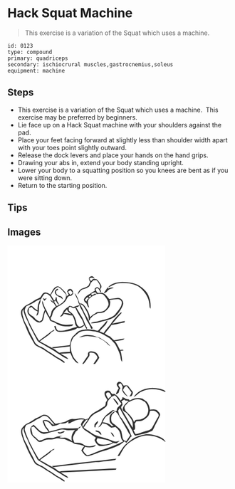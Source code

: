 # Hack Squat Machine
> This exercise is a variation of the Squat which uses a machine.

``` 
id: 0123 
type: compound 
primary: quadriceps 
secondary: ischiocrural muscles,gastrocnemius,soleus 
equipment: machine 
``` 

## Steps

 - This exercise is a variation of the Squat which uses a machine.  This exercise may be preferred by beginners.
 - Lie face up on a Hack Squat machine with your shoulders against the pad.
 - Place your feet facing forward at slightly less than shoulder width apart with your toes point slightly outward.
 - Release the dock levers and place your hands on the hand grips.
 - Drawing your abs in, extend your body standing upright.
 - Lower your body to a squatting position so you knees are bent as if you were sitting down.
 - Return to the starting position.

## Tips


## Images

<svg width="266pt" height="200pt" viewBox="0 0 266 200" xmlns="http://www.w3.org/2000/svg">
  <g fill="#FFF">
    <path d="M0 0h266v200H147.68c2.63-3.2 4.93-6.67 7.03-10.25-1.54-3.77-3.3-8.36-7.61-9.63-3.14-1.11-6.99-1.98-9.99-.04-1.86 1.34-1.22 3.9-1.53 5.87-3.27 4.6-6.48 9.25-9.47 14.05H0V0m137.34 55.11c-.55 2.59 1.05 4.77 2.25 6.89-1.57 1.83-2.06 4.24-3.25 6.27-2.71 2.3-6.17 3.35-9.5 4.39-4.71 1.22-7.95 5.9-8.56 10.56 2.96-2.94 4.42-7.8 8.85-8.9 3.65-1.16 7.58-2.04 10.47-4.73 1.58-1.24 1.45-3.48 2.44-5.09 1.31-2.04 3-3.81 4.76-5.48 1.73.06 3.47-.07 5.21-.05 2.28 2.15 3.71 5.02 5.39 7.64 1.46 2.08.62 4.64.47 6.96-1.56-1.07-3.15-2.1-4.77-3.08-1.39.81-2.86 1.5-4.07 2.55-.19 1.25-.15 2.51.12 3.77-3.87 1.79-7.08 4.65-10.78 6.72-3.11 1.73-5.95 4.2-7.49 7.46-.52 1.92.89 3.58 1.75 5.15 4.37 1.37 2.89 7.34 6.95 9.26-.73-4.31-3.29-8.73-1.34-13.09 2.75-4.98 8.48-7.08 13.35-9.4-.63-.48-1.26-.97-1.9-1.44l-5.19 3.03c-.52-.85-1.06-1.68-1.61-2.51 2.83-1.3 5.89-3.79 8.96-1.62l-.12 2.19c4.45-.38 10.3-1.96 13.39 2.37 3.68 4.47 7.88 9.85 7.04 15.99-1.96 5.22-6.14 10.65-12.13 11.14-3.41.7-7.67-.45-9.96 2.89-3.44 1.42-6.33 3.77-8.73 6.58-1.74-7.6-5.49-14.61-10.55-20.51-1.81-1.82-4.46-3.36-7.09-2.5-2.26-6.15-3.98-12.85-8.56-17.77 1.36 4.57 4.15 8.51 5.99 12.86-.34 2.66 1.07 4.74 2.46 6.82-3.43 1.61-7.15 2.41-10.61 3.93-2-.95-4.07-1.76-6.27-2.11-1.94 1.52-3.94 3-6.12 4.18-.97 1-1.98 1.96-3 2.91-2.33 3.62-3.55 8.05-7.09 10.77 3.09 1.07 5.02-2.18 6.38-4.38 4.86.94 9.59 2.78 14.58 2.81 2.16 3.95 3.93 8.15 4.4 12.66.1 2.59 1.61 4.67 3.24 6.54-10.07 1.8-19.55 7.42-29.99 6.53-4.59-.08-4.81-5.17-6.13-8.42-.58.21-1.72.63-2.29.84 1.35 3.35 2.35 7.94 6.39 8.97 7.07 1.2 14.22-.39 21.2-1.52 3.96-1.07 8.37-1.77 11.45-4.7 4.56 1.41 8.98-1.15 11.69-4.69 1.36 2.14 2.57 4.37 3.64 6.67.44-.51.89-1.02 1.33-1.53-3.93-5.68-5.24-12.64-8.78-18.53-3.44-5.69-6.62-11.53-10.11-17.19.89-.01 2.68-.03 3.57-.05.74-1.08 1.27-2.33 2.15-3.32 1.4 5.36 5.34 9.47 7.13 14.65 1.8 3.66 3.71 7.26 5.06 11.12 3.13 4.54 5.68 9.43 7.74 14.54.69-.19 2.07-.58 2.76-.77-1.93-4.87-6.36-8.48-7.02-13.89l1.64.33c.29-.99.59-1.98.89-2.96 1.82-1.63 3.23-3.67 5.12-5.22 2.47-1.45 5.2-2.42 7.54-4.09 2.95-.13 5.97 0 8.79-1.03 3.99-1.06 6.57-4.5 9.25-7.38 2.8-2.68 2.54-6.83 3.14-10.36-.31-.81-.93-2.44-1.24-3.26 4.58-1.01 9.29-1.32 13.97-1.53 3.77-.32 7.36 3.35 6.63 7.12-.97 7.45-6.84 12.66-10.96 18.5-7.68 7.5-18.9 8.75-28.79 11.53-4.08 1.54-8.87.61-12.49 3.25 6.59.83 13.04-.85 19.25-2.89 7.56-1.61 15.25-3.53 21.65-8.06 5.92-5 10.06-11.81 13.05-18.87 2.81-5.63-2.06-13.02-8.35-12.71-4.82.49-9.6 1.31-14.39 2.01-3.06-3.35-5.45-7.65-9.63-9.72-3.07-1.79-6.67-.49-9.97-.42-1.25-1.85-2.65-3.64-3.4-5.77-.06-2.06 1.94-2.33 3.53-2.62 2.54 1.96 3.42 5.23 5.2 7.79.63-2.16-.31-4.15-1.19-6.06 2.1-1.61 2.97-4.5 1.54-6.88-2.03-3.4-4.08-7-7.16-9.55-2.04-.59-4.29-1.01-6.4-.6-1.26 1.06-2.28 2.36-3.38 3.57-.94-1.39-1.87-2.78-2.78-4.18 2.6-2.72 6.05-1.55 9.05-.15-1.28-1.72-2.61-4.08-5.06-4.08-1.75.44-3.74 1.27-4.6 2.95m32.27 15.9c3.74-1.18 6.9-3.64 10.61-4.91 7.83-3.37 16.58-2.24 24.85-1.86 6.93 1.22 13.93 3.68 19.4 8.26 7.65 6.85 13.64 16.15 14.57 26.58.37 2.72-.15 5.81 2 7.95.54-6.45.2-13.11-2.34-19.14-1.94-7.58-7.84-13.2-13.91-17.71-8.99-6.87-20.85-8.18-31.81-8.3-8.29.79-18.01 1.94-23.37 9.13m-86.97-1.25c-5.65 2.2-7.48 8.53-10.3 13.32-3.07-1.51-6.19-4.11-9.84-3.23-3.61.61-4.69 4.71-6.54 7.3-3.03 2.91-7.5 3.47-10.74 6.07-4.04 2.98-8.44 5.42-12.93 7.62-3.59 1.74-6.02 5.06-8.5 8.05-2.08 4.52-.51 9.6 1.16 13.99 1.65 6.24 4.97 11.82 7.15 17.86 3.59 9.36 8.91 17.9 13.84 26.58 2.43 2.7 6.05 3.97 9.23 5.6 4.94 2.08 8.91 5.79 13.57 8.36 5.98 3.15 10.99 7.84 17.04 10.87 3.58 1.79 6.73 4.28 10.07 6.47 0-.76 1.05-1.85 0-2.33-3.36-2.89-7.25-5.03-11.19-7.02-5-3.32-9.81-6.94-15.06-9.87-4.28-2.32-7.7-6.03-12.3-7.77-3.95-1.61-8.02-3.65-10.68-7.08-2.55-5.3-5.06-10.65-8.04-15.74-2.49-4.24-3.54-9.15-6.07-13.38-2.29-3.97-4.6-8.01-5.53-12.55-1.6-4.79-3.28-10.42-.37-15.07.95 7.19 4 13.89 7.31 20.27 1.53 3.44 2.64 7.06 4.55 10.32 3.77 6.65 6.89 13.64 10.74 20.24 1.7 4.98 7.29 6.35 11.27 8.98 7.74 5.07 16.26 8.85 23.69 14.41 6.14 3.24 11.43 8.24 18.26 10.04-2.44-4.82-8.6-5.72-12.38-9.27 5.34-.06 10.67-.42 16-.77 1.34 2.96 2.71 5.91 3.91 8.93 2.82 3.12 5.17 7.44 9.67 8.25-2.75-3.93-6.67-6.99-8.86-11.3-1.88-4.85-3.97-9.73-4.14-15-1.06-6.23 1.5-12.32 4.6-17.58 3.14-2.92 6.41-5.74 9.75-8.44 7.12-3.47 15.41-2.87 23.03-1.81 10.47.48 19.5 6.44 28.08 11.85 3.32 2.93 6.23 6.32 9.23 9.57 3.15 6.07 6.47 12.17 8.44 18.76 1.22 3.72.42 8.33 3.52 11.23-.13-6.26-1.1-12.5-2.77-18.53 1.77-.11 3.53-.33 5.26-.78-1.64-1.78-3.85-.73-5.83-.42-3.14-4.95-4.99-10.73-9.06-15.06 4.72-.42 9.46-1.04 14.02-2.37 1.02-.29 1.59-1.28 2.34-1.94-5.88.52-11.61 2.09-17.45 2.9-2.64-1.84-4.77-4.3-7.15-6.46-3.11-1.16-5.85-3.07-8.67-4.8 3.86-4.9 7.91-9.65 11.5-14.76 7.45-.49 14.65-2.77 21.95-4.22.06-.8.13-1.6.2-2.4-6.97 1.47-13.93 2.96-20.86 4.57a325.29 325.29 0 0 1 16.12-18.67l-2.1-.08c-5.44 4.71-9.98 10.33-14.54 15.87-4.05 6.74-10.12 11.94-14.17 18.7-2.27-.94-4.53-1.87-6.79-2.79 4.06-6.31 11.78-10.27 13.29-18.11-3.48 1.96-5.19 5.75-8.08 8.38-2.68 2.4-4.9 5.23-7.2 7.99-1.07 1.44-3.04.16-4.43.09-4.65-1.46-9.54-1.66-14.37-2.1-4.89 1.09-10.15.97-14.63 3.47-3.26 1.97-5.42 5.23-8.35 7.6-5.1 3.7-4.64 10.68-6.86 16.03-9.92 1.14-19.83 2.27-29.74 3.52 1.17 1.16 2.66 2.05 4.35 1.59 8.57-.98 17.13-2.08 25.7-3.07.13 3.06.05 6.12.26 9.17-5.94.44-12.05-.03-17.83 1.57-2.02-1.22-3.85-2.7-5.67-4.18-5.33-3.93-11.7-6.08-17.24-9.68-3.16-2.09-6.67-3.55-10.01-5.32 6.71-5.52 14.84-9.46 20.41-16.26 2.03-.46 3.78-1.47 4.36-3.59-2.95 1.54-5.89 3.15-8.42 5.34-5.66 4.77-11.93 8.73-17.65 13.42-9.15-15.72-18.25-31.61-23.69-49.07-1.21-3.29.71-6.44 2.31-9.19 4.52-1.95 9.16-3.79 13.34-6.42 3.07-2.61 6.76-4.27 10.55-5.55-3.54 5.68-5.61 12.2-4.8 18.94-2.23-1.29-4.51-2.56-6.29-4.45-1.54-1.43-3.13-3.4-5.44-3.33-2.3 1.38-3.77 3.79-5.03 6.09-1.79 4.49.99 9.38 4.59 12.06 4.06 2.98 6.95 7.47 11.74 9.44 3.17 1.74 7.53.27 9.13-2.92 2.36-4.87 1.53-10.76 4.57-15.36 1.3 3.63 3.03 7.1 5.4 10.16 1.66 1.88.89 5.3 3.59 6.31 2.76 1.28 5.81 1.96 8.31 3.79 7.67 5.33 17.53 6.16 26.53 4.63 1.55-.03 2.07-1.77 3.06-2.67-4.68-.28-9.29 1.13-13.96.58-4.7-.3-9.13-2.05-13.5-3.67-2.82-1.5-5.5-3.36-8.75-3.78-2.02-.35-1.59-2.91-2.12-4.39 3.7-3.27 2.51-8.76 5.66-12.31 2.15-2.69 4.38-5.54 7.57-7.06 3.86-1.94 7.62-4.2 10.56-7.43 2.35-2.19 3.27-5.36 4.98-7.99 1.42-1.86 4.02-1.8 6.11-2.31 1.1-1.16 2.2-2.33 3.31-3.49-.42-2.69-.72-5.84-3.31-7.4-1.45-1.27-3.32-.28-4.91.04-.74 1.18-1.49 2.36-2.24 3.53.92 1.83 1.8 3.69 2.7 5.53-1.29.99-2.56 2.01-3.8 3.05 1.28-5.48-4.07-9-7.3-12.5-2.59-2.25-5.59-5.61-9.4-4.21m79.72 10.77c3.14.44 5.05-2.13 6.91-4.17 2.51-2.92 6.53-3.33 9.93-4.62-3.41-1.1-6.77.06-9.88 1.48-.01-.68-.04-2.04-.06-2.72-2.37 3.29-4.64 6.66-6.9 10.03m-41.83 74.75c5.48-.41 10.77-2.71 16.32-1.91 5.12.57 10.28.97 15.31 2.11 3.74 2.05 7.77 3.63 11.1 6.37 3.62 2.48 6.08 6.34 9.96 8.46-4.32-6.66-11.7-10.39-18.23-14.53-4.77-.92-9.03-3.63-13.93-3.98-2.36-.19-4.72-.53-7.1-.55-4.79-.12-9.16 2.15-13.43 4.03z"/>
    <path d="M73 83.91c3.69-4.77 5.96-11.28 12.06-13.54 5.5 2.85 9.12 8.06 13.35 12.39 1.33 5.34-1.71 10.69-5.72 14.03-2.77 2.56-6.25 4.11-9.62 5.7-1.64-2.53-3.28-5.07-4.77-7.69.53-.02 1.6-.05 2.14-.07.23-.47.7-1.42.93-1.89 1.09 3.01 2.64 5.9 5.27 7.84.07-3.27-3.2-5.35-3.31-8.56-.13-1.29-.25-2.58-.35-3.87-.35-.27-1.07-.81-1.43-1.08-.2 2-.78 3.92-1.65 5.73l1.06.33c-1.29-.04-2.57-.09-3.86-.15l1.16-.51c-1.7-2.92-3.45-5.81-5.26-8.66m6.85-4.95c-.38 2.55 1.95 4.24 3.3 6.06.3.01.88.04 1.17.06 1.21 1.84 3.43 2.17 5.26 3.1 1.38 1.02 2.56 2.28 3.91 3.34-.47-2.34-1.62-5.03-4.23-5.58-3.27-.97-7.75-2.72-7.39-6.9-.57-2.41 2.02-3.15 3.63-4.12-.16-.39-.48-1.15-.64-1.54-2.51.82-4.9 2.73-5.01 5.58zM101.89 78.63c1.5-1.04 2.87-2.63 4.86-2.53 1.24 1.36 2.21 2.93 3.26 4.44-1.37 1.13-2.73 2.27-4.08 3.41-1.28-1.83-2.61-3.62-4.04-5.32zM61.69 82.69c3.31-2.52 7.44.25 9.8 2.81 2.44 3.21 4.29 6.85 5.82 10.57-1.78-1.55-3.5-3.17-5.36-4.63.88 2.6 2.62 4.78 5.35 5.55 1.46 2.03 2.87 4.11 4.32 6.17-3.4 2.9-7.28 6.13-7.82 10.89-.22 2.44-1.09 4.7-2.6 6.63-1.23-1.81-2.49-3.62-3.23-5.69-1.66-4.56-4.49-8.56-6.32-13.04-1.03-2.79-1.74-5.69-3.04-8.38-.85 5.49 2.14 10.62 4.42 15.41-2.76 5.33-3.51 11.35-4.96 17.1a93.36 93.36 0 0 1-3.89 2.57c-3.25-1.5-6.65-3.07-8.7-6.16-2.19-3.32-6.56-4.12-8.75-7.41-2.3-2.65-.68-6.32-.16-9.34 1.43-.43 2.86-.91 4.28-1.4 2.67 3.36 6.1 6.01 10.09 7.62-.83 2.31-1.69 4.61-2.42 6.96.85-.55 2.1-.71 2.56-1.72 2.44-4.5 1.79-9.78 2.16-14.69.18-3.67 3.11-6.72 2.44-10.5 2.17-3 3.5-6.58 6.01-9.32m-2.19 6.2c.81 1.63 1.66 3.25 2.5 4.86 1.55-1.37 3.05-2.81 4.25-4.5-1.26.41-2.5.87-3.72 1.37-1-.6-2.01-1.18-3.03-1.73zM136.91 87.02c.67-.7 2-2.12 2.67-2.82.63.57 1.25 1.14 1.87 1.72-1.41.1-3.62 3.18-4.54 1.1zM130.47 92.07c1.29-1.54 2.63-3.04 3.95-4.56.92.65 1.86 1.28 2.82 1.89-2.22 1.18-3.65 3.12-4.2 5.56-.86-.96-1.72-1.92-2.57-2.89zM121.96 98.73c2.4 1.21 5.15 2.28 6.58 4.72 4.64 7.01 9.67 15.03 8.29 23.8-2.16-4.7-4.83-9.13-7.38-13.62-2-5.21-4.96-9.94-7.49-14.9zM103.33 105.03c.68-.36 2.05-1.09 2.73-1.46 2.43 1.65 5.15 3.81 8.07 1.69 2.54 5.57 5.32 11.07 8.73 16.17 2.94 3.78 4.98 8.15 6.09 12.8-2.64 1.2-5.11 3.24-8.12 3.28-2.34-1.52-4.22-3.98-4.64-6.79-.91-5.02-2.51-10.08-5.8-14.08-1.91-2.48-4.72-4-6.88-6.21-.63-1.7-.07-3.62-.18-5.4z"/>
    <path d="M94.76 114.55c1.83-2.28 3.84-4.41 5.79-6.59.12 4.33 4.57 6.03 7.27 8.59-4.14-1.75-8.58-2.68-13.06-2zM138.16 181.34c3.67-.38 8.09-.24 10.57 2.95 1.38 1.77 3.72 4.08 2.4 6.48-1.96 3.17-4.24 6.16-6.36 9.23h-16.55c3.32-3.73 5.99-7.97 8.92-11.99 1.62-1.88.96-4.44 1.02-6.67z"/>
  </g>
  <g fill="#333">
    <path d="M137.34 55.11c.86-1.68 2.85-2.51 4.6-2.95 2.45 0 3.78 2.36 5.06 4.08-3-1.4-6.45-2.57-9.05.15.91 1.4 1.84 2.79 2.78 4.18 1.1-1.21 2.12-2.51 3.38-3.57 2.11-.41 4.36.01 6.4.6 3.08 2.55 5.13 6.15 7.16 9.55 1.43 2.38.56 5.27-1.54 6.88.88 1.91 1.82 3.9 1.19 6.06-1.78-2.56-2.66-5.83-5.2-7.79-1.59.29-3.59.56-3.53 2.62.75 2.13 2.15 3.92 3.4 5.77 3.3-.07 6.9-1.37 9.97.42 4.18 2.07 6.57 6.37 9.63 9.72 4.79-.7 9.57-1.52 14.39-2.01 6.29-.31 11.16 7.08 8.35 12.71-2.99 7.06-7.13 13.87-13.05 18.87-6.4 4.53-14.09 6.45-21.65 8.06-6.21 2.04-12.66 3.72-19.25 2.89 3.62-2.64 8.41-1.71 12.49-3.25 9.89-2.78 21.11-4.03 28.79-11.53 4.12-5.84 9.99-11.05 10.96-18.5.73-3.77-2.86-7.44-6.63-7.12-4.68.21-9.39.52-13.97 1.53.31.82.93 2.45 1.24 3.26-.6 3.53-.34 7.68-3.14 10.36-2.68 2.88-5.26 6.32-9.25 7.38-2.82 1.03-5.84.9-8.79 1.03-2.34 1.67-5.07 2.64-7.54 4.09-1.89 1.55-3.3 3.59-5.12 5.22-.3.98-.6 1.97-.89 2.96l-1.64-.33c.66 5.41 5.09 9.02 7.02 13.89-.69.19-2.07.58-2.76.77-2.06-5.11-4.61-10-7.74-14.54-1.35-3.86-3.26-7.46-5.06-11.12-1.79-5.18-5.73-9.29-7.13-14.65-.88.99-1.41 2.24-2.15 3.32-.89.02-2.68.04-3.57.05 3.49 5.66 6.67 11.5 10.11 17.19 3.54 5.89 4.85 12.85 8.78 18.53-.44.51-.89 1.02-1.33 1.53-1.07-2.3-2.28-4.53-3.64-6.67-2.71 3.54-7.13 6.1-11.69 4.69-3.08 2.93-7.49 3.63-11.45 4.7-6.98 1.13-14.13 2.72-21.2 1.52-4.04-1.03-5.04-5.62-6.39-8.97.57-.21 1.71-.63 2.29-.84 1.32 3.25 1.54 8.34 6.13 8.42 10.44.89 19.92-4.73 29.99-6.53-1.63-1.87-3.14-3.95-3.24-6.54-.47-4.51-2.24-8.71-4.4-12.66-4.99-.03-9.72-1.87-14.58-2.81-1.36 2.2-3.29 5.45-6.38 4.38 3.54-2.72 4.76-7.15 7.09-10.77 1.02-.95 2.03-1.91 3-2.91 2.18-1.18 4.18-2.66 6.12-4.18 2.2.35 4.27 1.16 6.27 2.11 3.46-1.52 7.18-2.32 10.61-3.93-1.39-2.08-2.8-4.16-2.46-6.82-1.84-4.35-4.63-8.29-5.99-12.86 4.58 4.92 6.3 11.62 8.56 17.77 2.63-.86 5.28.68 7.09 2.5 5.06 5.9 8.81 12.91 10.55 20.51 2.4-2.81 5.29-5.16 8.73-6.58 2.29-3.34 6.55-2.19 9.96-2.89 5.99-.49 10.17-5.92 12.13-11.14.84-6.14-3.36-11.52-7.04-15.99-3.09-4.33-8.94-2.75-13.39-2.37l.12-2.19c-3.07-2.17-6.13.32-8.96 1.62.55.83 1.09 1.66 1.61 2.51l5.19-3.03c.64.47 1.27.96 1.9 1.44-4.87 2.32-10.6 4.42-13.35 9.4-1.95 4.36.61 8.78 1.34 13.09-4.06-1.92-2.58-7.89-6.95-9.26-.86-1.57-2.27-3.23-1.75-5.15 1.54-3.26 4.38-5.73 7.49-7.46 3.7-2.07 6.91-4.93 10.78-6.72-.27-1.26-.31-2.52-.12-3.77 1.21-1.05 2.68-1.74 4.07-2.55 1.62.98 3.21 2.01 4.77 3.08.15-2.32.99-4.88-.47-6.96-1.68-2.62-3.11-5.49-5.39-7.64-1.74-.02-3.48.11-5.21.05-1.76 1.67-3.45 3.44-4.76 5.48-.99 1.61-.86 3.85-2.44 5.09-2.89 2.69-6.82 3.57-10.47 4.73-4.43 1.1-5.89 5.96-8.85 8.9.61-4.66 3.85-9.34 8.56-10.56 3.33-1.04 6.79-2.09 9.5-4.39 1.19-2.03 1.68-4.44 3.25-6.27-1.2-2.12-2.8-4.3-2.25-6.89m-.43 31.91c.92 2.08 3.13-1 4.54-1.1-.62-.58-1.24-1.15-1.87-1.72-.67.7-2 2.12-2.67 2.82m-6.44 5.05c.85.97 1.71 1.93 2.57 2.89.55-2.44 1.98-4.38 4.2-5.56-.96-.61-1.9-1.24-2.82-1.89-1.32 1.52-2.66 3.02-3.95 4.56m-8.51 6.66c2.53 4.96 5.49 9.69 7.49 14.9 2.55 4.49 5.22 8.92 7.38 13.62 1.38-8.77-3.65-16.79-8.29-23.8-1.43-2.44-4.18-3.51-6.58-4.72m-18.63 6.3c.11 1.78-.45 3.7.18 5.4 2.16 2.21 4.97 3.73 6.88 6.21 3.29 4 4.89 9.06 5.8 14.08.42 2.81 2.3 5.27 4.64 6.79 3.01-.04 5.48-2.08 8.12-3.28-1.11-4.65-3.15-9.02-6.09-12.8-3.41-5.1-6.19-10.6-8.73-16.17-2.92 2.12-5.64-.04-8.07-1.69-.68.37-2.05 1.1-2.73 1.46m-8.57 9.52c4.48-.68 8.92.25 13.06 2-2.7-2.56-7.15-4.26-7.27-8.59-1.95 2.18-3.96 4.31-5.79 6.59zM169.61 71.01c5.36-7.19 15.08-8.34 23.37-9.13 10.96.12 22.82 1.43 31.81 8.3 6.07 4.51 11.97 10.13 13.91 17.71 2.54 6.03 2.88 12.69 2.34 19.14-2.15-2.14-1.63-5.23-2-7.95-.93-10.43-6.92-19.73-14.57-26.58-5.47-4.58-12.47-7.04-19.4-8.26-8.27-.38-17.02-1.51-24.85 1.86-3.71 1.27-6.87 3.73-10.61 4.91z"/>
    <path d="M82.64 69.76c3.81-1.4 6.81 1.96 9.4 4.21 3.23 3.5 8.58 7.02 7.3 12.5 1.24-1.04 2.51-2.06 3.8-3.05-.9-1.84-1.78-3.7-2.7-5.53.75-1.17 1.5-2.35 2.24-3.53 1.59-.32 3.46-1.31 4.91-.04 2.59 1.56 2.89 4.71 3.31 7.4-1.11 1.16-2.21 2.33-3.31 3.49-2.09.51-4.69.45-6.11 2.31-1.71 2.63-2.63 5.8-4.98 7.99-2.94 3.23-6.7 5.49-10.56 7.43-3.19 1.52-5.42 4.37-7.57 7.06-3.15 3.55-1.96 9.04-5.66 12.31.53 1.48.1 4.04 2.12 4.39 3.25.42 5.93 2.28 8.75 3.78 4.37 1.62 8.8 3.37 13.5 3.67 4.67.55 9.28-.86 13.96-.58-.99.9-1.51 2.64-3.06 2.67-9 1.53-18.86.7-26.53-4.63-2.5-1.83-5.55-2.51-8.31-3.79-2.7-1.01-1.93-4.43-3.59-6.31-2.37-3.06-4.1-6.53-5.4-10.16-3.04 4.6-2.21 10.49-4.57 15.36-1.6 3.19-5.96 4.66-9.13 2.92-4.79-1.97-7.68-6.46-11.74-9.44-3.6-2.68-6.38-7.57-4.59-12.06 1.26-2.3 2.73-4.71 5.03-6.09 2.31-.07 3.9 1.9 5.44 3.33 1.78 1.89 4.06 3.16 6.29 4.45-.81-6.74 1.26-13.26 4.8-18.94-3.79 1.28-7.48 2.94-10.55 5.55-4.18 2.63-8.82 4.47-13.34 6.42-1.6 2.75-3.52 5.9-2.31 9.19 5.44 17.46 14.54 33.35 23.69 49.07 5.72-4.69 11.99-8.65 17.65-13.42 2.53-2.19 5.47-3.8 8.42-5.34-.58 2.12-2.33 3.13-4.36 3.59-5.57 6.8-13.7 10.74-20.41 16.26 3.34 1.77 6.85 3.23 10.01 5.32 5.54 3.6 11.91 5.75 17.24 9.68 1.82 1.48 3.65 2.96 5.67 4.18 5.78-1.6 11.89-1.13 17.83-1.57-.21-3.05-.13-6.11-.26-9.17-8.57.99-17.13 2.09-25.7 3.07-1.69.46-3.18-.43-4.35-1.59 9.91-1.25 19.82-2.38 29.74-3.52 2.22-5.35 1.76-12.33 6.86-16.03 2.93-2.37 5.09-5.63 8.35-7.6 4.48-2.5 9.74-2.38 14.63-3.47 4.83.44 9.72.64 14.37 2.1 1.39.07 3.36 1.35 4.43-.09 2.3-2.76 4.52-5.59 7.2-7.99 2.89-2.63 4.6-6.42 8.08-8.38-1.51 7.84-9.23 11.8-13.29 18.11 2.26.92 4.52 1.85 6.79 2.79 4.05-6.76 10.12-11.96 14.17-18.7 4.56-5.54 9.1-11.16 14.54-15.87l2.1.08a325.29 325.29 0 0 0-16.12 18.67c6.93-1.61 13.89-3.1 20.86-4.57-.07.8-.14 1.6-.2 2.4-7.3 1.45-14.5 3.73-21.95 4.22-3.59 5.11-7.64 9.86-11.5 14.76 2.82 1.73 5.56 3.64 8.67 4.8 2.38 2.16 4.51 4.62 7.15 6.46 5.84-.81 11.57-2.38 17.45-2.9-.75.66-1.32 1.65-2.34 1.94-4.56 1.33-9.3 1.95-14.02 2.37 4.07 4.33 5.92 10.11 9.06 15.06 1.98-.31 4.19-1.36 5.83.42-1.73.45-3.49.67-5.26.78 1.67 6.03 2.64 12.27 2.77 18.53-3.1-2.9-2.3-7.51-3.52-11.23-1.97-6.59-5.29-12.69-8.44-18.76-3-3.25-5.91-6.64-9.23-9.57-8.58-5.41-17.61-11.37-28.08-11.85-7.62-1.06-15.91-1.66-23.03 1.81-3.34 2.7-6.61 5.52-9.75 8.44-3.1 5.26-5.66 11.35-4.6 17.58.17 5.27 2.26 10.15 4.14 15 2.19 4.31 6.11 7.37 8.86 11.3-4.5-.81-6.85-5.13-9.67-8.25-1.2-3.02-2.57-5.97-3.91-8.93-5.33.35-10.66.71-16 .77 3.78 3.55 9.94 4.45 12.38 9.27-6.83-1.8-12.12-6.8-18.26-10.04-7.43-5.56-15.95-9.34-23.69-14.41-3.98-2.63-9.57-4-11.27-8.98-3.85-6.6-6.97-13.59-10.74-20.24-1.91-3.26-3.02-6.88-4.55-10.32-3.31-6.38-6.36-13.08-7.31-20.27-2.91 4.65-1.23 10.28.37 15.07.93 4.54 3.24 8.58 5.53 12.55 2.53 4.23 3.58 9.14 6.07 13.38 2.98 5.09 5.49 10.44 8.04 15.74 2.66 3.43 6.73 5.47 10.68 7.08 4.6 1.74 8.02 5.45 12.3 7.77 5.25 2.93 10.06 6.55 15.06 9.87 3.94 1.99 7.83 4.13 11.19 7.02 1.05.48 0 1.57 0 2.33-3.34-2.19-6.49-4.68-10.07-6.47-6.05-3.03-11.06-7.72-17.04-10.87-4.66-2.57-8.63-6.28-13.57-8.36-3.18-1.63-6.8-2.9-9.23-5.6-4.93-8.68-10.25-17.22-13.84-26.58-2.18-6.04-5.5-11.62-7.15-17.86-1.67-4.39-3.24-9.47-1.16-13.99 2.48-2.99 4.91-6.31 8.5-8.05 4.49-2.2 8.89-4.64 12.93-7.62 3.24-2.6 7.71-3.16 10.74-6.07 1.85-2.59 2.93-6.69 6.54-7.3 3.65-.88 6.77 1.72 9.84 3.23 2.82-4.79 4.65-11.12 10.3-13.32M73 83.91c1.81 2.85 3.56 5.74 5.26 8.66l-1.16.51c1.29.06 2.57.11 3.86.15l-1.06-.33c.87-1.81 1.45-3.73 1.65-5.73.36.27 1.08.81 1.43 1.08.1 1.29.22 2.58.35 3.87.11 3.21 3.38 5.29 3.31 8.56-2.63-1.94-4.18-4.83-5.27-7.84-.23.47-.7 1.42-.93 1.89-.54.02-1.61.05-2.14.07 1.49 2.62 3.13 5.16 4.77 7.69 3.37-1.59 6.85-3.14 9.62-5.7 4.01-3.34 7.05-8.69 5.72-14.03-4.23-4.33-7.85-9.54-13.35-12.39-6.1 2.26-8.37 8.77-12.06 13.54m28.89-5.28c1.43 1.7 2.76 3.49 4.04 5.32 1.35-1.14 2.71-2.28 4.08-3.41-1.05-1.51-2.02-3.08-3.26-4.44-1.99-.1-3.36 1.49-4.86 2.53m-40.2 4.06c-2.51 2.74-3.84 6.32-6.01 9.32.67 3.78-2.26 6.83-2.44 10.5-.37 4.91.28 10.19-2.16 14.69-.46 1.01-1.71 1.17-2.56 1.72.73-2.35 1.59-4.65 2.42-6.96-3.99-1.61-7.42-4.26-10.09-7.62-1.42.49-2.85.97-4.28 1.4-.52 3.02-2.14 6.69.16 9.34 2.19 3.29 6.56 4.09 8.75 7.41 2.05 3.09 5.45 4.66 8.7 6.16a93.36 93.36 0 0 0 3.89-2.57c1.45-5.75 2.2-11.77 4.96-17.1-2.28-4.79-5.27-9.92-4.42-15.41 1.3 2.69 2.01 5.59 3.04 8.38 1.83 4.48 4.66 8.48 6.32 13.04.74 2.07 2 3.88 3.23 5.69 1.51-1.93 2.38-4.19 2.6-6.63.54-4.76 4.42-7.99 7.82-10.89-1.45-2.06-2.86-4.14-4.32-6.17-2.73-.77-4.47-2.95-5.35-5.55 1.86 1.46 3.58 3.08 5.36 4.63-1.53-3.72-3.38-7.36-5.82-10.57-2.36-2.56-6.49-5.33-9.8-2.81zM162.36 80.53c2.26-3.37 4.53-6.74 6.9-10.03.02.68.05 2.04.06 2.72 3.11-1.42 6.47-2.58 9.88-1.48-3.4 1.29-7.42 1.7-9.93 4.62-1.86 2.04-3.77 4.61-6.91 4.17z"/>
    <path d="M79.85 78.96c.11-2.85 2.5-4.76 5.01-5.58.16.39.48 1.15.64 1.54-1.61.97-4.2 1.71-3.63 4.12-.36 4.18 4.12 5.93 7.39 6.9 2.61.55 3.76 3.24 4.23 5.58-1.35-1.06-2.53-2.32-3.91-3.34-1.83-.93-4.05-1.26-5.26-3.1-.29-.02-.87-.05-1.17-.06-1.35-1.82-3.68-3.51-3.3-6.06zM59.5 88.89c1.02.55 2.03 1.13 3.03 1.73 1.22-.5 2.46-.96 3.72-1.37-1.2 1.69-2.7 3.13-4.25 4.5-.84-1.61-1.69-3.23-2.5-4.86zM120.53 155.28c4.27-1.88 8.64-4.15 13.43-4.03 2.38.02 4.74.36 7.1.55 4.9.35 9.16 3.06 13.93 3.98 6.53 4.14 13.91 7.87 18.23 14.53-3.88-2.12-6.34-5.98-9.96-8.46-3.33-2.74-7.36-4.32-11.1-6.37-5.03-1.14-10.19-1.54-15.31-2.11-5.55-.8-10.84 1.5-16.32 1.91zM137.11 180.08c3-1.94 6.85-1.07 9.99.04 4.31 1.27 6.07 5.86 7.61 9.63-2.1 3.58-4.4 7.05-7.03 10.25h-2.91c2.12-3.07 4.4-6.06 6.36-9.23 1.32-2.4-1.02-4.71-2.4-6.48-2.48-3.19-6.9-3.33-10.57-2.95-.06 2.23.6 4.79-1.02 6.67-2.93 4.02-5.6 8.26-8.92 11.99h-2.11c2.99-4.8 6.2-9.45 9.47-14.05.31-1.97-.33-4.53 1.53-5.87z"/>
  </g>
</svg>

<svg width="266pt" height="200pt" viewBox="0 0 266 200" xmlns="http://www.w3.org/2000/svg">
  <g fill="#FFF">
    <path d="M0 0h266v45.5c-6.52-4.16-14.5-4.81-22.03-5.15-11.97.27-25.01 4.93-31.4 15.67 4.17-2.15 7.2-5.88 11.18-8.32 12.87-7.3 29.17-7.01 42.25-.37v83.03c-3.52-5.75-10.2-8.32-16.47-9.81-5.62-1.65-11.56-2.72-17.41-1.85-8.69 1.61-17.58 4.11-24.45 9.94-3.88 3.49-8.57 6.12-11.68 10.39-3.73 5.34-7.58 10.6-10.56 16.41 1.43-.4 3.49-.03 4.07-1.78 3.97-7.13 7.57-14.95 14.3-19.95 8.42-6.13 17.72-11.7 28.27-12.93 12.11-1.01 24.53 2.85 33.93 10.58V200H0V0m184.44 33.02c-1.36 2.98 1.61 5.49 2.98 7.85-1.71 2.97-3.34 6-4.67 9.16.87 2.11 3.31-1.07 4.61-1.73.51-1.91 1.11-3.8 1.62-5.71.34-.43 1.02-1.29 1.37-1.72-1.18-1.65-2.49-3.24-3.36-5.08.09-2.29 2.51-3.14 4.47-2.87.82 1.8 1.8 3.52 2.61 5.31-.37 2.56-1.39 5.27-.16 7.78 2.01 3.83 5.13 7.18 9.08 9.05-3.09-3.47-6.18-6.99-8.38-11.11 1.63-2.74 2.7-6.47 6.47-6.77 2.43 3.76 5.58 7.02 7.89 10.84-.67 2.46-1.89 4.77-3.59 6.67 1.26-.23 2.52-.43 3.78-.62 1.22-2.35 3.16-5.37 1.37-7.93-2.53-3.14-5.19-6.2-7.42-9.58-2.31-.91-4.78-.81-7.11.01-2.28-2.17-3.36-6.38-7.02-6.47-2.05-.41-3.65 1.31-4.54 2.92m-20.66 14.93c-1.13 4.77 2.16 8.76 4.54 12.48-.76 1.41-1.65 2.76-2.55 4.08-.44 2.18-.25 4.75-1.8 6.52-2.36 1.74-5.1 2.92-7.44 4.71-4.63 3.41-10.25 5.27-14.6 9.09-2.38 2.04-3.98 4.76-5.78 7.28-1.7.39-3.38.91-5.04 1.44-5.88-4.67-13.52-.09-20.15-.73-5.44-.82-9.76 3.07-14.49 4.92-5.1 1.18-10.26 2.2-15.41 3.14-5.17-3.76-7.9-10-13.17-13.66-2.46-1.5-5.51-2.06-8.32-1.37-4.18 1.96-8.17 4.3-12.42 6.1-4.6 3.34-9.46 6.32-14.56 8.82-3.7 1.73-6.18 5.1-8.7 8.16-1.94 4.51-.54 9.59 1.07 13.99 1.91 6.82 5.52 12.97 7.87 19.63 3.73 8.73 8.58 16.91 13.38 25.07 3.28 3.05 7.7 4.46 11.58 6.56 3.82 2.03 7.06 4.96 10.87 7.01 6.07 3.16 11.12 7.97 17.28 11 3.37 1.66 6.25 4.09 9.45 6.03.33-.23.99-.71 1.33-.94-2.3-2.42-5.19-4.19-8.05-5.87-6.43-2.97-11.66-7.9-17.88-11.26-4.04-2.09-7.36-5.27-11.31-7.48-4.78-2.18-10.37-4.11-13.27-8.77-3.34-8.17-8.6-15.4-11.47-23.77-2.27-5.65-6.3-10.53-7.62-16.58-1.56-4.97-4.03-11.39-.1-15.85-.03 5.65 2.66 10.74 4.61 15.88 2.5 4.1 3.88 8.71 5.92 13.01 4.68 8.36 8.64 17.1 13.54 25.32 7.56 4.85 15.38 9.36 23.24 13.73 4.88 2.7 9.23 6.21 14.09 8.93 4.53 2.57 8.59 6.13 13.74 7.46-.17-.43-.49-1.28-.66-1.71-3.45-3-7.96-4.54-11.46-7.54 30.85-1.1 61.66-3.2 92.5-4.54.4-.62.8-1.24 1.2-1.87-12.58-.44-25.17 1.21-37.76 1.43-18.61 1.19-37.27 1.57-55.85 2.99-3.43 1.6-5.95-1.68-8.39-3.55-5.62-4.03-12.25-6.32-18-10.14-2.74-1.84-5.84-2.99-8.77-4.47.11-.29.34-.86.46-1.14 6.33-5.37 14.24-8.99 19.44-15.61 1.74-.52 3.49-1.23 4.47-2.87-2.77.67-5.34 2.02-7.49 3.89-5.97 5.11-12.61 9.34-18.75 14.25-2.37-4.98-5.76-9.38-8.09-14.38-2.72-3.77-3.91-8.32-6.58-12.12-3.23-7.57-6.73-15.07-9.13-22.97-.91-3.22.87-6.26 2.44-8.94 5.78-2.28 11.65-4.69 16.52-8.62 3.21-1.76 6.74-2.95 9.68-5.21 3.18-2.68 7.97-1.37 10.73 1.3 3.8 3.6 6.75 7.98 10.24 11.87-3.76.49-5.28-3.35-7.92-5.14-3.2-2.44-8.01-3.65-11.59-1.38-.21 2.62 1.66 4.88 2.32 7.34 1.44 4.55 5.38 7.56 7.6 11.68-4.75.13-10.15 1.59-14.24-1.65-3.94-3.25-7.13-7.34-11.1-10.59-1.68 1.46-3.83 2.64-4.76 4.77-1.45 2.69-.71 5.89-.07 8.71 1.65 6.05 7.51 9.23 11.43 13.68 2.58 3.26 7.09 1.98 10.03-.04 5.24-3.32 11.62-1.34 17.36-2.67 2.37-.53 4.63-2 7.13-1.5 3.58.64 7.2.88 10.81 1.31 3.77 1.24 7.13 3.49 10.97 4.57 3.12.43 4.86 3.68 8.09 3.78 4.96.63 10.03 1.28 14.51 3.69-1.86 2.28-4.06 4.47-4.96 7.35 3.01 3.76 5.72 9.69 11.37 9.4 8.66-2.1 16.7-6.12 25.26-8.59 8.91-2.26 17.67-5.32 25.96-9.31 4.1-1.65 6.82-5.38 10.84-7.16.67.89 1.32 1.81 1.97 2.72 3.08-2.87 5.2-6.54 7.61-9.95.49-.29 1.48-.86 1.97-1.14-1.87-3.47-3.11-7.22-4.67-10.83a414.67 414.67 0 0 0-6.34-10.24c-2.94-4.17-5.1-8.96-8.94-12.43-1.44-3.13-2.42-6.42-3.04-9.79.88-1.43 1.78-2.84 2.7-4.24 3.02 6.21 6.39 12.25 10.13 18.07 3.57 6.51 7.01 13.09 10.71 19.53 1.57 3.04 2.45 6.55 5.02 8.98 9.09-2.12 18.45-3.56 26.98-7.56 2.64-.65 3.47-3.41 4.63-5.53 3.14-7.14 7.35-13.79 10.25-21.04 1.26-3.32-2.06-5.73-3.94-7.96-3.49-3.5-8.62-2.16-12.98-1.9-.53-4.94-2.18-9.78-5.47-13.56-2.06-1.77-4.5-3-6.55-4.77-7.35-2.6-15.57-1.42-22 2.95-.53-.65-1.04-1.3-1.56-1.96-2.71-.23-5.59-.53-7.51-2.7-1.17-.37-2.35-.73-3.52-1.1 1.19 2.63-1.57 4.06-2.9 5.89-1.87-4.23-5.07-7.7-8.74-10.45-1.58-1.37-3.63-.85-5.49-.62-1.4-1.69-2.72-3.44-3.9-5.29-3.01-1.16-7.26-.94-8.59 2.54m-6.65 114.88c-27.44 2.33-54.71 6.34-82.1 9.21 1.08 1.74 3.03 1.95 4.84 1.56 22.38-2.79 44.82-5.09 67.18-8.04 2.81-.36 5.65.14 8.45-.31 8.66-1.4 17.49-1.66 26.08-3.4.5-.51 1.51-1.53 2.01-2.04-8.86.59-17.63 2.11-26.46 3.02z"/>
    <path d="M165.83 50.04c1.11-.8 2.23-1.59 3.34-2.38.95.33 1.89.65 2.84.97 1.1 1.86 2.47 3.66 2.9 5.82-.86.67-1.77 1.28-2.7 1.84-.58.58-1.73 1.74-2.31 2.32-1.78-2.63-3.32-5.46-4.07-8.57z"/>
    <path d="M174.86 55.67c2.12-1.17 4.23-2.47 6.73-2.53 3.95 4.27 6.64 9.46 10.45 13.83-2.59 3.94-8.56 6.21-7.84 11.71-.54.24-1.61.73-2.15.97-1.41-.76-2.84-1.47-4.26-2.2-7.62 5.46-16.44 11.2-19.2 20.71-.88 3.52-3.68 5.95-5.68 8.82 3.26-1.15 5.69-3.75 6.9-6.96 2.43.58 4.99.81 7.28 1.87 2.8 1.55 4.85 4.2 7.84 5.47 2.35-.26 4.66-.84 6.99-1.25 3.07 2.85 6.58 5.65 7.53 9.97 1.93 4.79.93 11.35 5.99 14.3-10.75 5.51-22.04 9.79-33.49 13.63-9.37 2.21-17.54 7.73-26.97 9.82-3.81-1.17-5.67-5.04-7.94-7.98 1.22-2.05 2.44-4.09 3.48-6.23 4.96 1.14 10.29 1.45 15.19-.12 1.6-.35 2.32-1.93 3.27-3.09-5.33 2.41-11.34 2.93-17.04 1.67-3.17-1.97-6.32-4.19-10.04-4.99-3.04-.41-6.11-.19-9.16-.55-.9-2.49-2.17-4.89-2.63-7.51.42-3.66 2.9-6.62 4.29-9.94.94-2.55 4.99-2.93 4.57-6.1 2.3-.27 4.08-1.77 4.4-4.13a61.674 61.674 0 0 0-4.53 3.36c-5.91.58-11.9.17-17.84.37-5.1-.9-10.31-.34-15.21 1.27-4.97 1.68-10.17 2.49-15.17 4.05-.92-2.36-2.29-4.52-3.98-6.4-2.88-3.13-3.85-7.38-5.26-11.26 6.19-.97 10.73 3.72 13.88 8.37 4.88-.06 9.67-1.57 13.74-4.24 4.9.3 10.22-.09 13.82-3.88-.09.9-.27 2.7-.35 3.59 1.62.3 3.13-.17 4.39-1.18 2.09-1.49 4.8-1.72 6.78-3.38 4.99-1.63 10.24-2.8 15.48-1.76-2.63 2.11-4.38 4.97-5.42 8.15 1.74 3.95 3.96 8.02 7.73 10.36 6.01 3.69 11.85 7.63 17.51 11.83-.67 1.37-1.54 2.64-2.34 3.94 1.72 4.29 4.41 8.54 8.91 10.28 5.2.51 10.26-1.13 15.32-2.02 2.71-.45 5.25-1.56 7.43-3.23 1.87.18 3.74.41 5.61.63 1.7-1.57 3.59-2.92 5.35-4.42-2.95.69-5.96 2.17-9.03 1.27-3.52-.99-6.74-2.8-10.27-3.79-7.65-2.89-15.85-4.13-23.31-7.54-4.57-2.11-8.18-5.78-12.63-8.11-1.95-1.06-3.87-2.17-5.69-3.41 2.44-5.15 6.63-9.11 9.32-14.11 3.4-5.9 9.01-10.27 15.36-12.62 4.57-2.57 9.15-5.35 13.04-8.88 2.45-1.98 2.04-5.34 2.68-8.09 1.47-3.17 3.97-5.68 6.17-8.34m2.91 2.22c2.21 3.76 5.24 7 7.59 10.68 2.23 1.08 1.47-1.52.67-2.56-2.25-3.11-4.31-6.97-8.26-8.12m-30.99 43.77c-.4 1.67-.22 3.4-.25 5.1.5-.02 1.49-.07 1.98-.1-1.41-4.55 5.27-6.2 3.74-10.69-1.95 1.75-4.03 3.47-5.47 5.69m1.58 10.61c-.16 2.09 2.68 1.79 3.97 2.73 2.45.76 3.27 4.36 5.96 4.27-.26-4.59-5.5-7.67-9.93-7m25.77 2.7c.69 3.36 3.41 5.74 5.56 8.24.07-3.66-2.7-6.39-5.56-8.24zM202.32 65.23c5.17-2.14 10.01-5.56 15.76-5.87 5.07-.36 9.61 2.39 13.82 4.86 3.87 4.89 6.69 11.54 4.72 17.79-.92 4.97-5.03 8.71-9.57 10.51-3.43 1.71-7.38 1.28-11.06 1.85-1.23.87-1.86 2.33-2.77 3.49-2.02-6.31-6.56-11.35-11.13-15.96-2.82-2.08-4.86-5.34-4.84-8.91.13-2.6 2.24-4.29 4.18-5.68.22-.52.67-1.56.89-2.08z"/>
    <path d="M192.14 62.79c1.54-1.09 3.2-1.99 4.87-2.86 1.43 3.13 5.21 1.18 7.69 2.71a9.74 9.74 0 0 0-3.64 2.44c-3.18 2.72-6.01 6.21-6.81 10.41-.08.39-.25 1.16-.33 1.55 1.05 3.51 5.93 3.96 8 6.94 2.84 3.94 6.33 7.55 8.19 12.09.97 3.69 1.36 7.59.87 11.39-5.86-9.27-11.13-18.94-16.96-28.24-1.4-2-1.86-4.39-2.64-6.66.86-1.15 1.81-2.26 2.41-3.58.27-2.2-.91-4.2-1.65-6.19zM176.75 80.4c1.75-2.35 5-.44 6.65 1.09 4.01 3.09 4.89 8.34 8.08 12.06 4.06 7.59 8.84 14.78 12.6 22.53.85 1.37 1.9 2.6 2.78 3.96-1.86 3.54-4.62 6.53-6.49 10.07-1.1-.37-2.21-.74-3.34-.99-.85-.79-1.77-1.53-2.46-2.46-1.27-4.17-1.59-8.56-2.59-12.79-1.25-4.54-5.66-6.91-8.92-9.88-2.92-2.66-7.92-4.25-8.14-8.85-.26-3.31-.31-6.88 1.29-9.89 1.47-1.78 3.64-2.87 4.83-4.91-4.03.6-7.06 4.19-8.64 7.75-.48 2.9-.46 5.93-.09 8.85 1.09 3.29 4.03 5.46 6.69 7.46l-3.45.36c-3.97-4.3-9.63-6.27-15.41-6.24 2.19-4.07 3.81-8.99 8.08-11.4 3.09-1.9 6.3-3.77 8.53-6.72zM237.83 86.88c1.25-2.47 1.73-5.25 2.47-7.91 3.56-.22 7.89-.92 10.59 2.01 2.47 1.8 5.26 4.61 3.19 7.83-3.9 6.03-6.77 12.64-10.51 18.75-2.88 4.65-8.88 4.49-13.42 6.44-4.82 1.23-9.35 3.88-14.33 4.16-1.36-2.1-2.25-4.46-3.42-6.66.56-.27 1.67-.79 2.23-1.05.78-3.22.52-6.49-.37-9.65.95-1.36 1.87-2.74 2.8-4.11 4.55-.36 9.71.01 13.45-3.07 2.65-1.99 5.45-3.96 7.32-6.74zM127.24 101.14c2.28-2.97 4.19-7.02 8.14-7.92-1.3 4.98-6.34 7.6-7.65 12.49-2.4.05-1.24-3.31-.49-4.57zM40.36 106.61c1.29-.41 2.58-.84 3.86-1.28 4.96 4.41 8.88 10.53 15.68 12.3 2.95.62 5.8-.63 8.6-1.37 6.45-2.05 13.26-2.78 19.6-5.2 4.63-1.66 9.38.22 14.01.73 3.94-.08 7.88-.19 11.81-.43-5.03 4.68-7.44 12.16-5.16 18.75-.96-.71-1.91-1.42-2.85-2.15-2.13-1.12-4.23-2.29-6.45-3.21-3.78-1.72-8.41 1.21-11.81-1.75 1.54-.96 3.34-1.18 5.06-1.61-1.81.08-3.69-.25-5.39.52-3.14.01-5.96 1.37-8.85 2.4-4.75 1-9.84-.65-14.44 1.27-3.04.97-5.78 2.91-8.98 3.32-2.78.54-4.36-2.17-6.2-3.71-2.11-2.22-4.95-3.75-6.65-6.34-.47-4.11-2.19-8.04-1.84-12.24m48.72 8.67c-1.47-.19-2.95-.35-4.42-.5.62 3.14 4.64 2.91 6.9 1.81 1.76-.85 4.45-1.1 4.57-3.57-2.43.47-4.76 1.33-7.05 2.26zM150.66 130.53c-1.4-1.74.44-3.64.92-5.38 8.66 1.91 18.29 2.05 25.6 7.66-6.72 2.46-13.96 3.99-21.1 2.63-2.51-.65-4.27-2.69-5.42-4.91z"/>
  </g>
  <g fill="#333">
    <path d="M184.44 33.02c.89-1.61 2.49-3.33 4.54-2.92 3.66.09 4.74 4.3 7.02 6.47 2.33-.82 4.8-.92 7.11-.01 2.23 3.38 4.89 6.44 7.42 9.58 1.79 2.56-.15 5.58-1.37 7.93-1.26.19-2.52.39-3.78.62 1.7-1.9 2.92-4.21 3.59-6.67-2.31-3.82-5.46-7.08-7.89-10.84-3.77.3-4.84 4.03-6.47 6.77 2.2 4.12 5.29 7.64 8.38 11.11-3.95-1.87-7.07-5.22-9.08-9.05-1.23-2.51-.21-5.22.16-7.78-.81-1.79-1.79-3.51-2.61-5.31-1.96-.27-4.38.58-4.47 2.87.87 1.84 2.18 3.43 3.36 5.08-.35.43-1.03 1.29-1.37 1.72-.51 1.91-1.11 3.8-1.62 5.71-1.3.66-3.74 3.84-4.61 1.73 1.33-3.16 2.96-6.19 4.67-9.16-1.37-2.36-4.34-4.87-2.98-7.85zM212.57 56.02c6.39-10.74 19.43-15.4 31.4-15.67 7.53.34 15.51.99 22.03 5.15v1.83c-13.08-6.64-29.38-6.93-42.25.37-3.98 2.44-7.01 6.17-11.18 8.32z"/>
    <path d="M163.78 47.95c1.33-3.48 5.58-3.7 8.59-2.54 1.18 1.85 2.5 3.6 3.9 5.29 1.86-.23 3.91-.75 5.49.62 3.67 2.75 6.87 6.22 8.74 10.45 1.33-1.83 4.09-3.26 2.9-5.89 1.17.37 2.35.73 3.52 1.1 1.92 2.17 4.8 2.47 7.51 2.7.52.66 1.03 1.31 1.56 1.96 6.43-4.37 14.65-5.55 22-2.95 2.05 1.77 4.49 3 6.55 4.77 3.29 3.78 4.94 8.62 5.47 13.56 4.36-.26 9.49-1.6 12.98 1.9 1.88 2.23 5.2 4.64 3.94 7.96-2.9 7.25-7.11 13.9-10.25 21.04-1.16 2.12-1.99 4.88-4.63 5.53-8.53 4-17.89 5.44-26.98 7.56-2.57-2.43-3.45-5.94-5.02-8.98-3.7-6.44-7.14-13.02-10.71-19.53-3.74-5.82-7.11-11.86-10.13-18.07-.92 1.4-1.82 2.81-2.7 4.24.62 3.37 1.6 6.66 3.04 9.79 3.84 3.47 6 8.26 8.94 12.43 2.17 3.38 4.27 6.8 6.34 10.24 1.56 3.61 2.8 7.36 4.67 10.83-.49.28-1.48.85-1.97 1.14-2.41 3.41-4.53 7.08-7.61 9.95-.65-.91-1.3-1.83-1.97-2.72-4.02 1.78-6.74 5.51-10.84 7.16-8.29 3.99-17.05 7.05-25.96 9.31-8.56 2.47-16.6 6.49-25.26 8.59-5.65.29-8.36-5.64-11.37-9.4.9-2.88 3.1-5.07 4.96-7.35-4.48-2.41-9.55-3.06-14.51-3.69-3.23-.1-4.97-3.35-8.09-3.78-3.84-1.08-7.2-3.33-10.97-4.57-3.61-.43-7.23-.67-10.81-1.31-2.5-.5-4.76.97-7.13 1.5-5.74 1.33-12.12-.65-17.36 2.67-2.94 2.02-7.45 3.3-10.03.04-3.92-4.45-9.78-7.63-11.43-13.68-.64-2.82-1.38-6.02.07-8.71.93-2.13 3.08-3.31 4.76-4.77 3.97 3.25 7.16 7.34 11.1 10.59 4.09 3.24 9.49 1.78 14.24 1.65-2.22-4.12-6.16-7.13-7.6-11.68-.66-2.46-2.53-4.72-2.32-7.34 3.58-2.27 8.39-1.06 11.59 1.38 2.64 1.79 4.16 5.63 7.92 5.14-3.49-3.89-6.44-8.27-10.24-11.87-2.76-2.67-7.55-3.98-10.73-1.3-2.94 2.26-6.47 3.45-9.68 5.21-4.87 3.93-10.74 6.34-16.52 8.62-1.57 2.68-3.35 5.72-2.44 8.94 2.4 7.9 5.9 15.4 9.13 22.97 2.67 3.8 3.86 8.35 6.58 12.12 2.33 5 5.72 9.4 8.09 14.38 6.14-4.91 12.78-9.14 18.75-14.25 2.15-1.87 4.72-3.22 7.49-3.89-.98 1.64-2.73 2.35-4.47 2.87-5.2 6.62-13.11 10.24-19.44 15.61-.12.28-.35.85-.46 1.14 2.93 1.48 6.03 2.63 8.77 4.47 5.75 3.82 12.38 6.11 18 10.14 2.44 1.87 4.96 5.15 8.39 3.55 18.58-1.42 37.24-1.8 55.85-2.99 12.59-.22 25.18-1.87 37.76-1.43-.4.63-.8 1.25-1.2 1.87-30.84 1.34-61.65 3.44-92.5 4.54 3.5 3 8.01 4.54 11.46 7.54.17.43.49 1.28.66 1.71-5.15-1.33-9.21-4.89-13.74-7.46-4.86-2.72-9.21-6.23-14.09-8.93-7.86-4.37-15.68-8.88-23.24-13.73-4.9-8.22-8.86-16.96-13.54-25.32-2.04-4.3-3.42-8.91-5.92-13.01-1.95-5.14-4.64-10.23-4.61-15.88-3.93 4.46-1.46 10.88.1 15.85 1.32 6.05 5.35 10.93 7.62 16.58 2.87 8.37 8.13 15.6 11.47 23.77 2.9 4.66 8.49 6.59 13.27 8.77 3.95 2.21 7.27 5.39 11.31 7.48 6.22 3.36 11.45 8.29 17.88 11.26 2.86 1.68 5.75 3.45 8.05 5.87-.34.23-1 .71-1.33.94-3.2-1.94-6.08-4.37-9.45-6.03-6.16-3.03-11.21-7.84-17.28-11-3.81-2.05-7.05-4.98-10.87-7.01-3.88-2.1-8.3-3.51-11.58-6.56-4.8-8.16-9.65-16.34-13.38-25.07-2.35-6.66-5.96-12.81-7.87-19.63-1.61-4.4-3.01-9.48-1.07-13.99 2.52-3.06 5-6.43 8.7-8.16 5.1-2.5 9.96-5.48 14.56-8.82 4.25-1.8 8.24-4.14 12.42-6.1 2.81-.69 5.86-.13 8.32 1.37 5.27 3.66 8 9.9 13.17 13.66 5.15-.94 10.31-1.96 15.41-3.14 4.73-1.85 9.05-5.74 14.49-4.92 6.63.64 14.27-3.94 20.15.73 1.66-.53 3.34-1.05 5.04-1.44 1.8-2.52 3.4-5.24 5.78-7.28 4.35-3.82 9.97-5.68 14.6-9.09 2.34-1.79 5.08-2.97 7.44-4.71 1.55-1.77 1.36-4.34 1.8-6.52.9-1.32 1.79-2.67 2.55-4.08-2.38-3.72-5.67-7.71-4.54-12.48m2.05 2.09c.75 3.11 2.29 5.94 4.07 8.57.58-.58 1.73-1.74 2.31-2.32.93-.56 1.84-1.17 2.7-1.84-.43-2.16-1.8-3.96-2.9-5.82-.95-.32-1.89-.64-2.84-.97-1.11.79-2.23 1.58-3.34 2.38m9.03 5.63c-2.2 2.66-4.7 5.17-6.17 8.34-.64 2.75-.23 6.11-2.68 8.09-3.89 3.53-8.47 6.31-13.04 8.88-6.35 2.35-11.96 6.72-15.36 12.62-2.69 5-6.88 8.96-9.32 14.11 1.82 1.24 3.74 2.35 5.69 3.41 4.45 2.33 8.06 6 12.63 8.11 7.46 3.41 15.66 4.65 23.31 7.54 3.53.99 6.75 2.8 10.27 3.79 3.07.9 6.08-.58 9.03-1.27-1.76 1.5-3.65 2.85-5.35 4.42-1.87-.22-3.74-.45-5.61-.63a16.698 16.698 0 0 1-7.43 3.23c-5.06.89-10.12 2.53-15.32 2.02-4.5-1.74-7.19-5.99-8.91-10.28.8-1.3 1.67-2.57 2.34-3.94-5.66-4.2-11.5-8.14-17.51-11.83-3.77-2.34-5.99-6.41-7.73-10.36 1.04-3.18 2.79-6.04 5.42-8.15-5.24-1.04-10.49.13-15.48 1.76-1.98 1.66-4.69 1.89-6.78 3.38-1.26 1.01-2.77 1.48-4.39 1.18.08-.89.26-2.69.35-3.59-3.6 3.79-8.92 4.18-13.82 3.88-4.07 2.67-8.86 4.18-13.74 4.24-3.15-4.65-7.69-9.34-13.88-8.37 1.41 3.88 2.38 8.13 5.26 11.26 1.69 1.88 3.06 4.04 3.98 6.4 5-1.56 10.2-2.37 15.17-4.05 4.9-1.61 10.11-2.17 15.21-1.27 5.94-.2 11.93.21 17.84-.37 1.46-1.18 2.97-2.32 4.53-3.36-.32 2.36-2.1 3.86-4.4 4.13.42 3.17-3.63 3.55-4.57 6.1-1.39 3.32-3.87 6.28-4.29 9.94.46 2.62 1.73 5.02 2.63 7.51 3.05.36 6.12.14 9.16.55 3.72.8 6.87 3.02 10.04 4.99 5.7 1.26 11.71.74 17.04-1.67-.95 1.16-1.67 2.74-3.27 3.09-4.9 1.57-10.23 1.26-15.19.12-1.04 2.14-2.26 4.18-3.48 6.23 2.27 2.94 4.13 6.81 7.94 7.98 9.43-2.09 17.6-7.61 26.97-9.82 11.45-3.84 22.74-8.12 33.49-13.63-5.06-2.95-4.06-9.51-5.99-14.3-.95-4.32-4.46-7.12-7.53-9.97-2.33.41-4.64.99-6.99 1.25-2.99-1.27-5.04-3.92-7.84-5.47-2.29-1.06-4.85-1.29-7.28-1.87-1.21 3.21-3.64 5.81-6.9 6.96 2-2.87 4.8-5.3 5.68-8.82 2.76-9.51 11.58-15.25 19.2-20.71 1.42.73 2.85 1.44 4.26 2.2.54-.24 1.61-.73 2.15-.97-.72-5.5 5.25-7.77 7.84-11.71-3.81-4.37-6.5-9.56-10.45-13.83-2.5.06-4.61 1.36-6.73 2.53m27.46 9.56c-.22.52-.67 1.56-.89 2.08-1.94 1.39-4.05 3.08-4.18 5.68-.02 3.57 2.02 6.83 4.84 8.91 4.57 4.61 9.11 9.65 11.13 15.96.91-1.16 1.54-2.62 2.77-3.49 3.68-.57 7.63-.14 11.06-1.85 4.54-1.8 8.65-5.54 9.57-10.51 1.97-6.25-.85-12.9-4.72-17.79-4.21-2.47-8.75-5.22-13.82-4.86-5.75.31-10.59 3.73-15.76 5.87m-10.18-2.44c.74 1.99 1.92 3.99 1.65 6.19-.6 1.32-1.55 2.43-2.41 3.58.78 2.27 1.24 4.66 2.64 6.66 5.83 9.3 11.1 18.97 16.96 28.24.49-3.8.1-7.7-.87-11.39-1.86-4.54-5.35-8.15-8.19-12.09-2.07-2.98-6.95-3.43-8-6.94.08-.39.25-1.16.33-1.55.8-4.2 3.63-7.69 6.81-10.41a9.74 9.74 0 0 1 3.64-2.44c-2.48-1.53-6.26.42-7.69-2.71-1.67.87-3.33 1.77-4.87 2.86M176.75 80.4c-2.23 2.95-5.44 4.82-8.53 6.72-4.27 2.41-5.89 7.33-8.08 11.4 5.78-.03 11.44 1.94 15.41 6.24l3.45-.36c-2.66-2-5.6-4.17-6.69-7.46-.37-2.92-.39-5.95.09-8.85 1.58-3.56 4.61-7.15 8.64-7.75-1.19 2.04-3.36 3.13-4.83 4.91-1.6 3.01-1.55 6.58-1.29 9.89.22 4.6 5.22 6.19 8.14 8.85 3.26 2.97 7.67 5.34 8.92 9.88 1 4.23 1.32 8.62 2.59 12.79.69.93 1.61 1.67 2.46 2.46 1.13.25 2.24.62 3.34.99 1.87-3.54 4.63-6.53 6.49-10.07-.88-1.36-1.93-2.59-2.78-3.96-3.76-7.75-8.54-14.94-12.6-22.53-3.19-3.72-4.07-8.97-8.08-12.06-1.65-1.53-4.9-3.44-6.65-1.09m61.08 6.48c-1.87 2.78-4.67 4.75-7.32 6.74-3.74 3.08-8.9 2.71-13.45 3.07-.93 1.37-1.85 2.75-2.8 4.11.89 3.16 1.15 6.43.37 9.65-.56.26-1.67.78-2.23 1.05 1.17 2.2 2.06 4.56 3.42 6.66 4.98-.28 9.51-2.93 14.33-4.16 4.54-1.95 10.54-1.79 13.42-6.44 3.74-6.11 6.61-12.72 10.51-18.75 2.07-3.22-.72-6.03-3.19-7.83-2.7-2.93-7.03-2.23-10.59-2.01-.74 2.66-1.22 5.44-2.47 7.91m-110.59 14.26c-.75 1.26-1.91 4.62.49 4.57 1.31-4.89 6.35-7.51 7.65-12.49-3.95.9-5.86 4.95-8.14 7.92m-86.88 5.47c-.35 4.2 1.37 8.13 1.84 12.24 1.7 2.59 4.54 4.12 6.65 6.34 1.84 1.54 3.42 4.25 6.2 3.71 3.2-.41 5.94-2.35 8.98-3.32 4.6-1.92 9.69-.27 14.44-1.27 2.89-1.03 5.71-2.39 8.85-2.4 1.7-.77 3.58-.44 5.39-.52-1.72.43-3.52.65-5.06 1.61 3.4 2.96 8.03.03 11.81 1.75 2.22.92 4.32 2.09 6.45 3.21.94.73 1.89 1.44 2.85 2.15-2.28-6.59.13-14.07 5.16-18.75-3.93.24-7.87.35-11.81.43-4.63-.51-9.38-2.39-14.01-.73-6.34 2.42-13.15 3.15-19.6 5.2-2.8.74-5.65 1.99-8.6 1.37-6.8-1.77-10.72-7.89-15.68-12.3-1.28.44-2.57.87-3.86 1.28m110.3 23.92c1.15 2.22 2.91 4.26 5.42 4.91 7.14 1.36 14.38-.17 21.1-2.63-7.31-5.61-16.94-5.75-25.6-7.66-.48 1.74-2.32 3.64-.92 5.38z"/>
    <path d="M177.77 57.89c3.95 1.15 6.01 5.01 8.26 8.12.8 1.04 1.56 3.64-.67 2.56-2.35-3.68-5.38-6.92-7.59-10.68zM146.78 101.66c1.44-2.22 3.52-3.94 5.47-5.69 1.53 4.49-5.15 6.14-3.74 10.69-.49.03-1.48.08-1.98.1.03-1.7-.15-3.43.25-5.1zM148.36 112.27c4.43-.67 9.67 2.41 9.93 7-2.69.09-3.51-3.51-5.96-4.27-1.29-.94-4.13-.64-3.97-2.73zM89.08 115.28c2.29-.93 4.62-1.79 7.05-2.26-.12 2.47-2.81 2.72-4.57 3.57-2.26 1.1-6.28 1.33-6.9-1.81 1.47.15 2.95.31 4.42.5zM174.13 114.97c2.86 1.85 5.63 4.58 5.56 8.24-2.15-2.5-4.87-4.88-5.56-8.24zM207.67 128.64c6.87-5.83 15.76-8.33 24.45-9.94 5.85-.87 11.79.2 17.41 1.85 6.27 1.49 12.95 4.06 16.47 9.81v1c-9.4-7.73-21.82-11.59-33.93-10.58-10.55 1.23-19.85 6.8-28.27 12.93-6.73 5-10.33 12.82-14.3 19.95-.58 1.75-2.64 1.38-4.07 1.78 2.98-5.81 6.83-11.07 10.56-16.41 3.11-4.27 7.8-6.9 11.68-10.39zM157.13 162.83c8.83-.91 17.6-2.43 26.46-3.02-.5.51-1.51 1.53-2.01 2.04-8.59 1.74-17.42 2-26.08 3.4-2.8.45-5.64-.05-8.45.31-22.36 2.95-44.8 5.25-67.18 8.04-1.81.39-3.76.18-4.84-1.56 27.39-2.87 54.66-6.88 82.1-9.21z"/>
  </g>
</svg>
